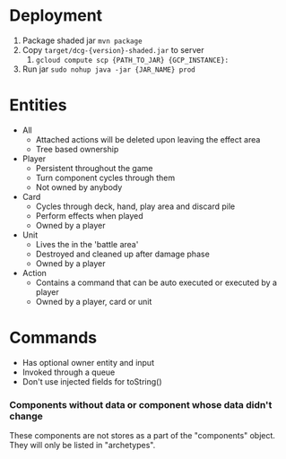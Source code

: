 # Deployment

1. Package shaded jar `mvn package`
2. Copy `target/dcg-{version}-shaded.jar` to server
    1. `gcloud compute scp {PATH_TO_JAR} {GCP_INSTANCE}:`
3. Run jar `sudo nohup java -jar {JAR_NAME} prod`
 
# Entities
- All
  - Attached actions will be deleted upon leaving the effect area
  - Tree based ownership
- Player
  - Persistent throughout the game
  - Turn component cycles through them
  - Not owned by anybody
- Card
  - Cycles through deck, hand, play area and discard pile
  - Perform effects when played
  - Owned by a player
- Unit
  - Lives the in the 'battle area'
  - Destroyed and cleaned up after damage phase
  - Owned by a player
- Action
  - Contains a command that can be auto executed or executed by a player
  - Owned by a player, card or unit

# Commands
- Has optional owner entity and input
- Invoked through a queue
- Don't use injected fields for toString()

### Components without data or component whose data didn't change
These components are not stores as a part of the "components" object. They will only be listed in
"archetypes".
